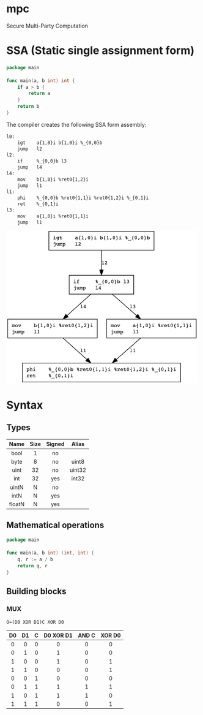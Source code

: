 # mpc
Secure Multi-Party Computation

# SSA (Static single assignment form)

```go
package main

func main(a, b int) int {
    if a > b {
        return a
    }
    return b
}
```

The compiler creates the following SSA form assembly:

```
l0:
	igt    a{1,0}i b{1,0}i %_{0,0}b
	jump   l2
l2:
	if     %_{0,0}b l3
	jump   l4
l4:
	mov    b{1,0}i %ret0{1,2}i
	jump   l1
l1:
	phi    %_{0,0}b %ret0{1,1}i %ret0{1,2}i %_{0,1}i
	ret    %_{0,1}i
l3:
	mov    a{1,0}i %ret0{1,1}i
	jump   l1
```
<img align="center" width="500" height="400" src="ifelse.png">

# Syntax

## Types

| Name   | Size | Signed | Alias  |
|:------:|:----:|:------:|:------:|
| bool   | 1    | no     |        |
| byte   | 8    | no     | uint8  |
| uint   | 32   | no     | uint32 |
| int    | 32   | yes    | int32  |
| uintN  | N    | no     |        |
| intN   | N    | yes    |        |
| floatN | N    | yes    |        |


## Mathematical operations

```go
package main

func main(a, b int) (int, int) {
    q, r := a / b
    return q, r
}
```

## Building blocks

### MUX

    O=(D0 XOR D1)C XOR D0

| D0  | D1  | C   | D0 XOR D1 | AND C | XOR D0 |
|:---:|:---:|:---:|:---------:|:-----:|:------:|
| 0   | 0   | 0   |     0     |   0   |   0    |
| 0   | 1   | 0   |     1     |   0   |   0    |
| 1   | 0   | 0   |     1     |   0   |   1    |
| 1   | 1   | 0   |     0     |   0   |   1    |
| 0   | 0   | 1   |     0     |   0   |   0    |
| 0   | 1   | 1   |     1     |   1   |   1    |
| 1   | 0   | 1   |     1     |   1   |   0    |
| 1   | 1   | 1   |     0     |   0   |   1    |
